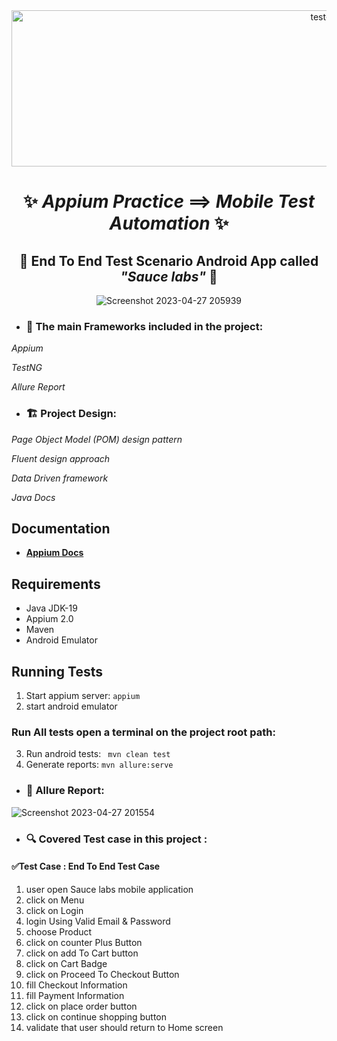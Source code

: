 <div align="center">
 <img  src="https://user-images.githubusercontent.com/68038931/234968537-984dcbb2-4a3f-40e5-a6f4-3bbc7084beb1.gif" alt="test-light" width="1000" height="250" />

 
 # ✨ *Appium Practice* ==> *Mobile* *Test Automation* ✨
## 📱   End To End Test Scenario Android App called *"Sauce labs"*  📱


 ![Screenshot 2023-04-27 205939](https://user-images.githubusercontent.com/68038931/234965123-d83a5fa8-bd9f-46ab-9d32-2ecfb7d25387.png) 
 </div>
 
- ### 📝 The main Frameworks included in the project:

 *Appium*
 
 *TestNG*
 
 *Allure Report*
 
- ### 🏗️ Project Design:

 *Page Object Model (POM) design pattern*
 
 *Fluent design approach*
 
 *Data Driven framework*
 
 *Java Docs*
 
 ## Documentation
* **[Appium Docs](http://appium.io/docs/en/2.0/quickstart/)**
 
 ## Requirements

* Java JDK-19 
* Appium 2.0
* Maven
* Android Emulator 

## Running Tests

1. Start appium server: `appium` 
2. start android emulator
### Run All tests open a terminal on the project root path:
3. Run android tests:
` mvn clean test` 
4. Generate reports:
`mvn allure:serve`





-  ### 📄 Allure Report: 
 
![Screenshot 2023-04-27 201554](https://user-images.githubusercontent.com/68038931/234966221-17ad844d-92af-43e3-96d6-ec328ad964ba.png)


 
 - ### 🔍️ Covered Test case in this project :
#### ✅Test Case : End To End Test Case
1.  user open Sauce labs mobile application
2. click on Menu
3. click on Login
4. login Using Valid Email & Password
5. choose Product
6. click on counter Plus Button
7. click on add To Cart button
8. click on Cart Badge
9. click on Proceed To Checkout Button
10. fill Checkout Information
11. fill Payment Information
12. click on place order button
13. click on continue shopping button
14. validate that user should return to Home screen




 
 







 

